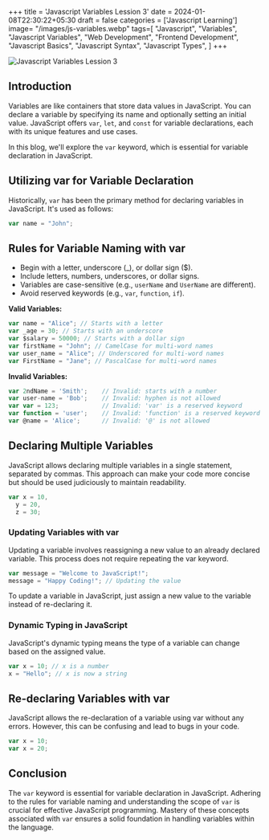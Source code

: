 +++
title = 'Javascript Variables Lession 3'
date = 2024-01-08T22:30:22+05:30
draft = false
categories = ['Javascript Learning']
image= "/images/js-variables.webp"
tags=[
    "Javascript",
    "Variables",
    "Javascript Variables",
    "Web Development",
    "Frontend Development",
    "Javascript Basics",
    "Javascript Syntax",
    "Javascript Types",
]
+++

![Javascript Variables Lession 3](/images/js-variables.webp)
## Introduction

Variables are like containers that store data values in JavaScript. You can declare a variable by specifying its name and optionally setting an initial value. JavaScript offers `var`, `let`, and `const` for variable declarations, each with its unique features and use cases.

In this blog, we'll explore the `var` keyword, which is essential for variable declaration in JavaScript.

## Utilizing var for Variable Declaration

Historically, `var` has been the primary method for declaring variables in JavaScript. It's used as follows:

```javascript
var name = "John";
```

## Rules for Variable Naming with var

- Begin with a letter, underscore (\_), or dollar sign ($).
- Include letters, numbers, underscores, or dollar signs.
- Variables are case-sensitive (e.g., `userName` and `UserName` are different).
- Avoid reserved keywords (e.g., `var`, `function`, `if`).

**Valid Variables:**

```javascript
var name = "Alice"; // Starts with a letter
var _age = 30; // Starts with an underscore
var $salary = 50000; // Starts with a dollar sign
var firstName = "John"; // CamelCase for multi-word names
var user_name = "Alice"; // Underscored for multi-word names
var FirstName = "Jane"; // PascalCase for multi-word names
```

**Invalid Variables:**

```javascript
var 2ndName = 'Smith';    // Invalid: starts with a number
var user-name = 'Bob';    // Invalid: hyphen is not allowed
var var = 123;            // Invalid: 'var' is a reserved keyword
var function = 'user';    // Invalid: 'function' is a reserved keyword
var @name = 'Alice';      // Invalid: '@' is not allowed
```

## Declaring Multiple Variables

JavaScript allows declaring multiple variables in a single statement, separated by commas. This approach can make your code more concise but should be used judiciously to maintain readability.

```javascript
var x = 10,
  y = 20,
  z = 30;
```

### Updating Variables with var

Updating a variable involves reassigning a new value to an already declared variable. This process does not require repeating the var keyword.

```javascript
var message = "Welcome to JavaScript!";
message = "Happy Coding!"; // Updating the value
```

To update a variable in JavaScript, just assign a new value to the variable instead of re-declaring it.

### Dynamic Typing in JavaScript

JavaScript's dynamic typing means the type of a variable can change based on the assigned value.

```javascript
var x = 10; // x is a number
x = "Hello"; // x is now a string
```

## Re-declaring Variables with var

JavaScript allows the re-declaration of a variable using var without any errors. However, this can be confusing and lead to bugs in your code.

```javascript
var x = 10;
var x = 20;
```

## Conclusion

The `var` keyword is essential for variable declaration in JavaScript. Adhering to the rules for variable naming and understanding the scope of `var` is crucial for effective JavaScript programming. Mastery of these concepts associated with `var` ensures a solid foundation in handling variables within the language.

